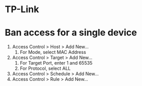 # TP-Link

# Ban access for a single device

1. Access Control > Host > Add New...
   1. For Mode, select MAC Address 
1. Access Control > Target > Add New...
   1. For Target Port, enter 1 and 65535
   1. For Protocol, select ALL
1. Access Control > Schedule > Add New...
1. Access Control > Rule > Add New...
